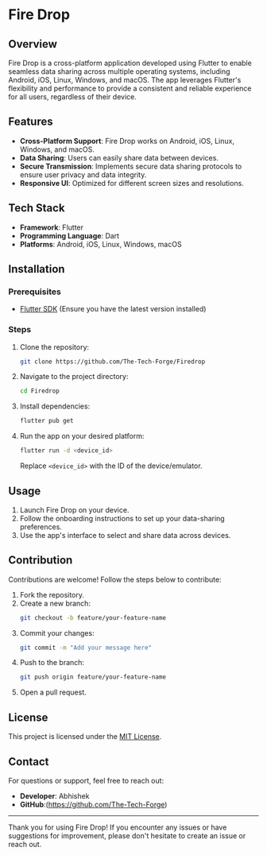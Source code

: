 # Fire Drop

## Overview
Fire Drop is a cross-platform application developed using Flutter to enable seamless data sharing across multiple operating systems, including Android, iOS, Linux, Windows, and macOS. The app leverages Flutter's flexibility and performance to provide a consistent and reliable experience for all users, regardless of their device.

## Features
- **Cross-Platform Support**: Fire Drop works on Android, iOS, Linux, Windows, and macOS.
- **Data Sharing**: Users can easily share data between devices.
- **Secure Transmission**: Implements secure data sharing protocols to ensure user privacy and data integrity.
- **Responsive UI**: Optimized for different screen sizes and resolutions.

## Tech Stack
- **Framework**: Flutter
- **Programming Language**: Dart
- **Platforms**: Android, iOS, Linux, Windows, macOS

## Installation
### Prerequisites
- [Flutter SDK](https://flutter.dev/docs/get-started/install) (Ensure you have the latest version installed)

### Steps
1. Clone the repository:
   ```bash
   git clone https://github.com/The-Tech-Forge/Firedrop
   ```

2. Navigate to the project directory:
   ```bash
   cd Firedrop
   ```

3. Install dependencies:
   ```bash
   flutter pub get
   ```

4. Run the app on your desired platform:
   ```bash
   flutter run -d <device_id>
   ```
   Replace `<device_id>` with the ID of the device/emulator.

## Usage
1. Launch Fire Drop on your device.
2. Follow the onboarding instructions to set up your data-sharing preferences.
3. Use the app's interface to select and share data across devices.

## Contribution
Contributions are welcome! Follow the steps below to contribute:
1. Fork the repository.
2. Create a new branch:
   ```bash
   git checkout -b feature/your-feature-name
   ```
3. Commit your changes:
   ```bash
   git commit -m "Add your message here"
   ```
4. Push to the branch:
   ```bash
   git push origin feature/your-feature-name
   ```
5. Open a pull request.

## License
This project is licensed under the [MIT License](LICENSE).

## Contact
For questions or support, feel free to reach out:
- **Developer**: Abhishek
- **GitHub**:(https://github.com/The-Tech-Forge)

---
Thank you for using Fire Drop! If you encounter any issues or have suggestions for improvement, please don't hesitate to create an issue or reach out.

